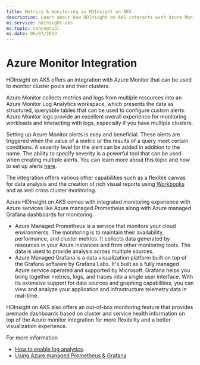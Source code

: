```yaml
---
title: Metrics & monitoring in HDInsight on AKS
description: Learn about how HDInsight on AKS interacts with Azure Monitoring. 
ms.service: hdinsight-aks
ms.topic: conceptual
ms.date: 06/07/2023
---
```


# Azure Monitor Integration

HDInsight on AKS offers an integration with Azure Monitor that can be used to monitor cluster pools and their clusters.

Azure Monitor collects metrics and logs from multiple resources into an Azure Monitor Log Analytics workspace, which presents the data as structured, queryable tables that can be used to configure custom alerts. Azure Monitor logs provide an excellent overall experience for monitoring workloads and interacting with logs, especially if you have multiple clusters.

Setting up Azure Monitor alerts is easy and beneficial. These alerts are triggered when the value of a metric or the results of a query meet certain conditions. A severity level for the alert can be added in addition to the name. The ability to specify severity is a powerful tool that can be used when creating multiple alerts. You can learn more about this topic and how to set up alerts [here](/azure/azure-monitor/alerts/alerts-log).

The integration offers various other capabilities such as a flexible canvas for data analysis and the creation of rich visual reports using [Workbooks](/azure/azure-monitor/visualize/workbooks-overview) and as well cross cluster monitoring.

Azure HDInsight on AKS comes with integrated monitoring experience with Azure services like Azure managed Prometheus along with Azure managed Grafana dashboards for monitoring.

- Azure Managed Prometheus is a service that monitors your cloud environments. The monitoring is to maintain their availability, performance, and cluster metrics. It collects data generated by resources in your Azure instances and from other monitoring tools. The data is used to provide analysis across multiple sources.
- Azure Managed Grafana is a data visualization platform built on top of the Grafana software by Grafana Labs. It's built as a fully managed Azure service operated and supported by Microsoft. Grafana helps you bring together metrics, logs, and traces into a single user interface. With its extensive support for data sources and graphing capabilities, you can view and analyze your application and infrastructure telemetry data in real-time.

HDInsight on AKS also offers an out-of-box monitoring feature that provides premade dashboards based on cluster and service health information on top of the Azure monitor integration for more flexibility and a better visualization experience.

For more information
- [How to enable log analytics](how-to-azure-monitor-integration.md).
- [Using Azure managed Prometheus & Grafana](monitoring-with-prometheus-and-grafana.md)
